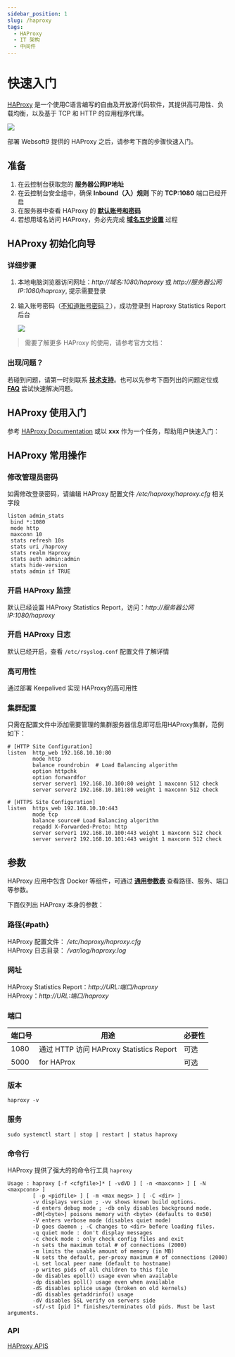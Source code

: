 ```yaml
---
sidebar_position: 1
slug: /haproxy
tags:
  - HAProxy
  - IT 架构
  - 中间件
---
```


# 快速入门

[HAProxy](https://www.haproxy.org/) 是一个使用C语言编写的自由及开放源代码软件，其提供高可用性、负载均衡，以及基于 TCP 和 HTTP 的应用程序代理。

![](https://libs.websoft9.com/Websoft9/DocsPicture/zh/haproxy/HAProxy-configuration.png)

部署 Websoft9 提供的 HAProxy 之后，请参考下面的步骤快速入门。

## 准备

1. 在云控制台获取您的 **服务器公网IP地址** 
2. 在云控制台安全组中，确保 **Inbound（入）规则** 下的 **TCP:1080** 端口已经开启
3. 在服务器中查看 HAProxy 的 **[默认账号和密码](./user/credentials)**  
4. 若想用域名访问 HAProxy，务必先完成 **[域名五步设置](./administrator/domain_step)** 过程

## HAProxy 初始化向导

### 详细步骤

1. 本地电脑浏览器访问网址：*http://域名:1080/haproxy* 或 *http://服务器公网IP:1080/haproxy*, 提示需要登录

2. 输入账号密码（[不知道账号密码？](./user/credentials)），成功登录到 Haproxy Statistics Report 后台  

   ![](https://libs.websoft9.com/Websoft9/DocsPicture/zh/haproxy/haproxy-statsgui-websoft9.png)


> 需要了解更多 HAProxy 的使用，请参考官方文档：

### 出现问题？

若碰到问题，请第一时刻联系 **[技术支持](./helpdesk)**。也可以先参考下面列出的问题定位或  **[FAQ](./faq#setup)** 尝试快速解决问题。

## HAProxy 使用入门

参考 [HAProxy Documentation](http://cbonte.github.io/haproxy-dconv/) 或以 **xxx** 作为一个任务，帮助用户快速入门：

## HAProxy 常用操作

### 修改管理员密码

如需修改登录密码，请编辑 HAProxy 配置文件 */etc/haproxy/haproxy.cfg* 相关字段

   ```
   listen admin_stats 
    bind *:1080 
    mode http 
    maxconn 10 
    stats refresh 10s 
    stats uri /haproxy 
    stats realm Haproxy 
    stats auth admin:admin 
    stats hide-version 
    stats admin if TRUE
   ```


### 开启 HAProxy 监控

默认已经设置 HAProxy Statistics Report，访问：*http://服务器公网IP:1080/haproxy*

### 开启 HAProxy 日志

默认已经开启，查看 `/etc/rsyslog.conf` 配置文件了解详情

### 高可用性

通过部署 Keepalived 实现 HAProxy的高可用性

### 集群配置

只需在配置文件中添加需要管理的集群服务器信息即可启用HAProxy集群，范例如下：

```
# [HTTP Site Configuration]
listen  http_web 192.168.10.10:80
        mode http
        balance roundrobin  # Load Balancing algorithm
        option httpchk
        option forwardfor
        server server1 192.168.10.100:80 weight 1 maxconn 512 check
        server server2 192.168.10.101:80 weight 1 maxconn 512 check

# [HTTPS Site Configuration]
listen  https_web 192.168.10.10:443
        mode tcp
        balance source# Load Balancing algorithm
        reqadd X-Forwarded-Proto: http
        server server1 192.168.10.100:443 weight 1 maxconn 512 check
        server server2 192.168.10.101:443 weight 1 maxconn 512 check
```

## 参数

HAProxy 应用中包含 Docker 等组件，可通过 **[通用参数表](./administrator/parameter)** 查看路径、服务、端口等参数。

下面仅列出 HAProxy 本身的参数：

### 路径{#path}

HAProxy 配置文件： */etc/haproxy/haproxy.cfg*    
HAProxy 日志目录： */var/log/haproxy.log*   

### 网址

HAProxy Statistics Report：*http://URL:端口/haproxy*  
HAProxy：*http://URL:端口/haproxy*  

### 端口

| 端口号 | 用途                                          | 必要性 |
| ------ | --------------------------------------------- | ------ |
| 1080   | 通过 HTTP 访问 HAProxy  Statistics Report | 可选   |
| 5000   | for  HAProx | 可选   |

### 版本

```shell
haproxy -v
```

### 服务

```shell
sudo systemctl start | stop | restart | status haproxy
```

### 命令行

HAProxy 提供了强大的的命令行工具 `haproxy`  

```
Usage : haproxy [-f <cfgfile>]* [ -vdVD ] [ -n <maxconn> ] [ -N <maxpconn> ]
        [ -p <pidfile> ] [ -m <max megs> ] [ -C <dir> ]
        -v displays version ; -vv shows known build options.
        -d enters debug mode ; -db only disables background mode.
        -dM[<byte>] poisons memory with <byte> (defaults to 0x50)
        -V enters verbose mode (disables quiet mode)
        -D goes daemon ; -C changes to <dir> before loading files.
        -q quiet mode : don't display messages
        -c check mode : only check config files and exit
        -n sets the maximum total # of connections (2000)
        -m limits the usable amount of memory (in MB)
        -N sets the default, per-proxy maximum # of connections (2000)
        -L set local peer name (default to hostname)
        -p writes pids of all children to this file
        -de disables epoll() usage even when available
        -dp disables poll() usage even when available
        -dS disables splice usage (broken on old kernels)
        -dG disables getaddrinfo() usage
        -dV disables SSL verify on servers side
        -sf/-st [pid ]* finishes/terminates old pids. Must be last arguments.
```


### API

[HAProxy APIS](https://www.haproxy.com/blog/haproxy-apis/)


